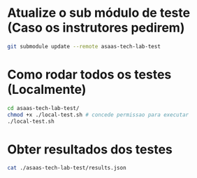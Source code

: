 # Atualize o sub módulo de teste (Caso os instrutores pedirem)
```bash
git submodule update --remote asaas-tech-lab-test
```

# Como rodar todos os testes (Localmente)
```bash
cd asaas-tech-lab-test/
chmod +x ./local-test.sh # concede permissao para executar
./local-test.sh
```

# Obter resultados dos testes
```bash
cat ./asaas-tech-lab-test/results.json
```